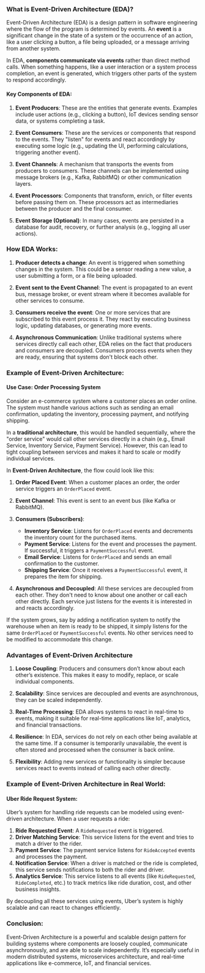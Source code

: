 ### What is Event-Driven Architecture (EDA)?

Event-Driven Architecture (EDA) is a design pattern in software engineering where the flow of the program is determined by events. An **event** is a significant change in the state of a system or the occurrence of an action, like a user clicking a button, a file being uploaded, or a message arriving from another system.

In EDA, **components communicate via events** rather than direct method calls. When something happens, like a user interaction or a system process completion, an event is generated, which triggers other parts of the system to respond accordingly.

#### Key Components of EDA:

1. **Event Producers**: These are the entities that generate events. Examples include user actions (e.g., clicking a button), IoT devices sending sensor data, or systems completing a task.

2. **Event Consumers**: These are the services or components that respond to the events. They "listen" for events and react accordingly by executing some logic (e.g., updating the UI, performing calculations, triggering another event).

3. **Event Channels**: A mechanism that transports the events from producers to consumers. These channels can be implemented using message brokers (e.g., Kafka, RabbitMQ) or other communication layers.

4. **Event Processors**: Components that transform, enrich, or filter events before passing them on. These processors act as intermediaries between the producer and the final consumer.

5. **Event Storage (Optional)**: In many cases, events are persisted in a database for audit, recovery, or further analysis (e.g., logging all user actions).

### How EDA Works:

1. **Producer detects a change**: An event is triggered when something changes in the system. This could be a sensor reading a new value, a user submitting a form, or a file being uploaded.

2. **Event sent to the Event Channel**: The event is propagated to an event bus, message broker, or event stream where it becomes available for other services to consume.

3. **Consumers receive the event**: One or more services that are subscribed to this event process it. They react by executing business logic, updating databases, or generating more events.

4. **Asynchronous Communication**: Unlike traditional systems where services directly call each other, EDA relies on the fact that producers and consumers are decoupled. Consumers process events when they are ready, ensuring that systems don't block each other.

### Example of Event-Driven Architecture:

#### Use Case: Order Processing System

Consider an e-commerce system where a customer places an order online. The system must handle various actions such as sending an email confirmation, updating the inventory, processing payment, and notifying shipping.

In a **traditional architecture**, this would be handled sequentially, where the "order service" would call other services directly in a chain (e.g., Email Service, Inventory Service, Payment Service). However, this can lead to tight coupling between services and makes it hard to scale or modify individual services.

In **Event-Driven Architecture**, the flow could look like this:

1. **Order Placed Event**: When a customer places an order, the order service triggers an `OrderPlaced` event.

2. **Event Channel**: This event is sent to an event bus (like Kafka or RabbitMQ).

3. **Consumers (Subscribers)**:
   - **Inventory Service**: Listens for `OrderPlaced` events and decrements the inventory count for the purchased items.
   - **Payment Service**: Listens for the event and processes the payment. If successful, it triggers a `PaymentSuccessful` event.
   - **Email Service**: Listens for `OrderPlaced` and sends an email confirmation to the customer.
   - **Shipping Service**: Once it receives a `PaymentSuccessful` event, it prepares the item for shipping.

4. **Asynchronous and Decoupled**: All these services are decoupled from each other. They don't need to know about one another or call each other directly. Each service just listens for the events it is interested in and reacts accordingly.

If the system grows, say by adding a notification system to notify the warehouse when an item is ready to be shipped, it simply listens for the same `OrderPlaced` or `PaymentSuccessful` events. No other services need to be modified to accommodate this change.

### Advantages of Event-Driven Architecture

1. **Loose Coupling**: Producers and consumers don’t know about each other’s existence. This makes it easy to modify, replace, or scale individual components.
   
2. **Scalability**: Since services are decoupled and events are asynchronous, they can be scaled independently.

3. **Real-Time Processing**: EDA allows systems to react in real-time to events, making it suitable for real-time applications like IoT, analytics, and financial transactions.

4. **Resilience**: In EDA, services do not rely on each other being available at the same time. If a consumer is temporarily unavailable, the event is often stored and processed when the consumer is back online.

5. **Flexibility**: Adding new services or functionality is simpler because services react to events instead of calling each other directly.

### Example of Event-Driven Architecture in Real World:

#### Uber Ride Request System:
Uber’s system for handling ride requests can be modeled using event-driven architecture. When a user requests a ride:

1. **Ride Requested Event**: A `RideRequested` event is triggered.
2. **Driver Matching Service**: This service listens for the event and tries to match a driver to the rider.
3. **Payment Service**: The payment service listens for `RideAccepted` events and processes the payment.
4. **Notification Service**: When a driver is matched or the ride is completed, this service sends notifications to both the rider and driver.
5. **Analytics Service**: This service listens to all events (like `RideRequested`, `RideCompleted`, etc.) to track metrics like ride duration, cost, and other business insights.

By decoupling all these services using events, Uber’s system is highly scalable and can react to changes efficiently.

### Conclusion:

Event-Driven Architecture is a powerful and scalable design pattern for building systems where components are loosely coupled, communicate asynchronously, and are able to scale independently. It’s especially useful in modern distributed systems, microservices architecture, and real-time applications like e-commerce, IoT, and financial services.
